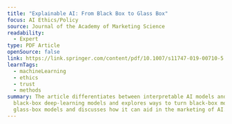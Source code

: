 ```yaml
---
title: "Explainable AI: From Black Box to Glass Box"
focus: AI Ethics/Policy
source: Journal of the Academy of Marketing Science
readability:
  - Expert
type: PDF Article
openSource: false
link: https://link.springer.com/content/pdf/10.1007/s11747-019-00710-5.pdf
learnTags:
  - machineLearning
  - ethics
  - trust
  - methods
summary: The article differentiates between interpretable AI models and
  black-box deep-learning models and explores ways to turn black-box models into
  glass-box models and discusses how it can aid in the marketing of AI.
---
```

